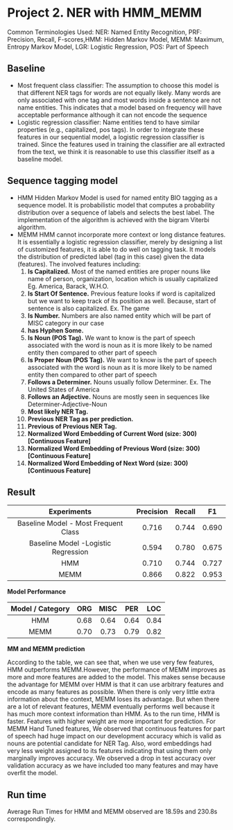 # Project 2. NER with HMM_MEMM
Common Terminologies Used: NER: Named Entity Recognition, PRF: Precision, Recall, F-scores,HMM: Hidden Markov Model, MEMM: Maximum, Entropy Markov Model, LGR: Logistic Regression, POS: Part of Speech

## Baseline

* Most frequent class classifier:
The assumption to choose this model is that different NER tags for words are not equally likely. Many words are only associated with one tag and most words inside a sentence are not name entities. This indicates that a model based on frequency will have acceptable performance although it can not encode the sequence
* Logistic regression classifier:
Name entities tend to have similar properties (e.g., capitalized, pos tags). In order to integrate these features in our sequential model, a logistic regression classifier is trained. Since the features
used in training the classifier are all extracted from the text, we think it is reasonable to use this classifier itself as a baseline model.

## Sequence tagging model
* HMM
Hidden Markov Model is used for named entity BIO tagging as a sequence model. It is probabilistic model that computes a probability distribution over a sequence of labels and selects the best label. The implementation of the algorithm is achieved with the bigram Viterbi algorithm.
* MEMM
HMM cannot incorporate more context or long distance features. It is essentially a logistic regression classifier, merely by designing a list of customized features, it is able to do well on tagging task. It models the distribution of predicted label (tag in this case) given the data (features).
The involved features including:
  1. <b>Is Capitalized.</b> Most of the named entities are proper nouns like name of person, organization, location which is usually capitalized Eg. America, Barack, W.H.O.
  2. <b>Is Start Of Sentence.</b> Previous feature looks if word is capitalized but we want to keep track of its position as well. Because, start of sentence is also capitalized. Ex. The game
  3. <b>Is Number.</b> Numbers are also named entity which will be part of MISC category in our case
  4. <b>has Hyphen Some. </b>
  5. <b>Is Noun (POS Tag).</b> We want to know is the part of speech associated with the word is noun as it is more likely to be named entity then compared to other part of speech
  6. <b>Is Proper Noun (POS Tag).</b> We want to know is the part of speech associated with the word is noun as it is more likely to be named entity then compared to other part of speech
  7. <b>Follows a Determiner.</b> Nouns usually follow Determiner. Ex. The United States of America
  8. <b>Follows an Adjective.</b> Nouns are mostly seen in sequences like Determiner-Adjective-Noun
  9. <b>Most likely NER Tag.</b>
  10. <b>Previous NER Tag as per prediction.</b>
  11. <b>Previous of Previous NER Tag.</b>
  12. <b>Normalized Word Embedding of Current Word (size: 300) [Continuous Feature]</b>
  13. <b>Normalized Word Embedding of Previous Word (size: 300) [Continuous Feature]</b>
  14. <b>Normalized Word Embedding of Next Word (size: 300) [Continuous Feature]</b>

## Result

|Experiments |Precision |Recall| F1| 
|:--------------:|:-----------:|:-----------:|:-------------:|
|Baseline Model - Most Frequent Class |0.716| 0.744| 0.690|
|Baseline Model -Logistic Regression| 0.594 |0.780 |0.675|
|HMM  |0.710| 0.744| 0.727|
|MEMM |0.866| 0.822| 0.953|

<b>Model Performance</b><br>

|Model / Category |ORG |MISC |PER |LOC|
|:--------------:|:-----------:|:-----------:|:-------------:|:-------------:|
|HMM |0.68| 0.64| 0.64 |0.84|
|MEMM |0.70 |0.73 |0.79 |0.82|

<b>MM and MEMM prediction</b>


According to the table, we can see that, when we use very few features, HMM outperforms MEMM.However, the performance of MEMM improves as more and more features are added to the model. This makes
sense because the advantage for MEMM over HMM is that it can use arbitrary features and encode as many features as possible. When there is only very little extra information about the context, MEMM loses its advantage. But when there are a lot of relevant features, MEMM eventually performs well because it has much more context information than HMM. As to the run time, HMM is faster. Features with higher weight are more important for prediction. For MEMM Hand Tuned features, We observed that continuous features for part of speech had huge impact on our development accuracy which is valid as nouns are
potential candidate for NER Tag. Also, word embeddings had very less weight assigned to its features indicating that using them only marginally improves accuracy. We observed a drop in test accuracy over validation accuracy as we have included too many features and may have overfit the model.

## Run time

Average Run Times for HMM and MEMM observed are 18.59s and 230.8s correspondingly.

